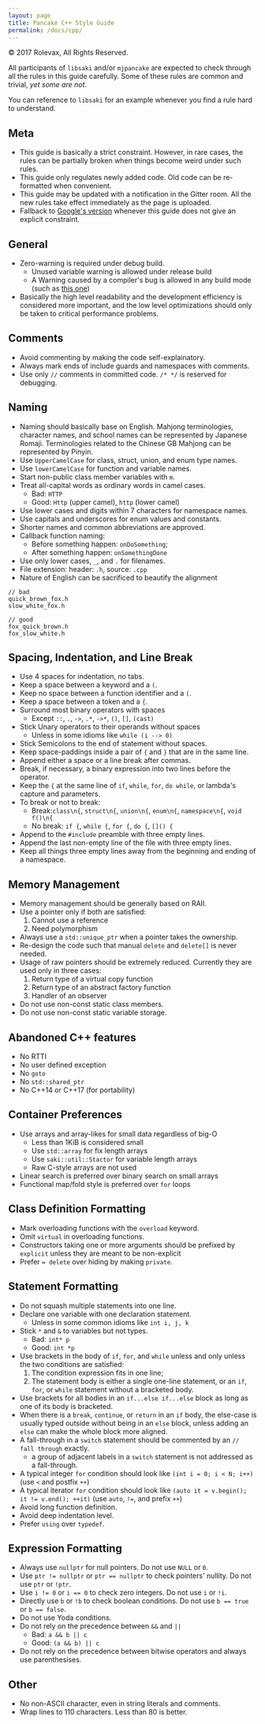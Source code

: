 ```yaml
---
layout: page
title: Pancake C++ Style Guide
permalink: /docs/cpp/
---
```


© 2017 Rolevax, All Rights Reserved.

All participants of `libsaki` and/or `mjpancake`
are expected to check through all the rules in this guide carefully.
Some of these rules are common and trivial, *yet some are not*.

You can reference to `libsaki` for an example
whenever you find a rule hard to understand.

## Meta

- This guide is basically a strict constraint. 
  However, in rare cases,
  the rules can be partially broken when things become weird under such rules. 
- This guide only regulates newly added code.
  Old code can be re-formatted when convenient.
- This guide may be updated with a notification in the Gitter room. 
  All the new rules take effect immediately as the page is uploaded. 
- Fallback to [Google's version](https://google.github.io/styleguide/cppguide.html)
  whenever this guide does not give an explicit constraint.

## General

- Zero-warning is required under debug build.
  - Unused variable warning is allowed under release build
  - A Warning caused by a compiler's bug is allowed in any build mode
    (such as [this one](http://stackoverflow.com/a/33306000))
- Basically the high level readability and the development efficiency
  is considered more important, 
  and the low level optimizations should only be taken to critical performance problems. 

## Comments

- Avoid commenting by making the code self-explainatory.
- Always mark ends of include guards and namespaces with comments.
- Use only `//` comments in committed code. `/* */` is reserved for debugging. 

## Naming

- Naming should basically base on English. 
  Mahjong terminologies, character names, and school names
  can be represented by Japanese Romaji. 
  Terminologies related to the Chinese GB Mahjong can be represented by Pinyin. 
- Use `UpperCamelCase` for class, struct, union, and enum type names. 
- Use `lowerCamelCase` for function and variable names. 
- Start non-public class member variables with `m`.
- Treat all-capital words as ordinary words in camel cases. 
  - Bad: `HTTP`
  - Good: `Http` (upper camel), `http` (lower camel)
- Use lower cases and digits within 7 characters for namespace names.
- Use capitals and underscores for enum values and constants.
- Shorter names and common abbreviations are approved. 
- Callback function naming:
  - Before something happen: `onDoSomething`;
  - After something happen: `onSomethingDone`
- Use only lower cases, `_`, and `.` for filenames. 
- File extension: header: `.h`, source: `.cpp`
- Nature of English can be sacrificed to beautify the alignment

```
// bad
quick_brown_fox.h
slow_white_fox.h

// good
fox_quick_brown.h
fox_slow_white.h
```

## Spacing, Indentation, and Line Break

- Use 4 spaces for indentation, no tabs. 
- Keep a space between a keyword and a `(`.
- Keep no space between a function identifier and a `(`.
- Keep a space between a token and a `{`.
- Surround most binary operators with spaces
  - Except `::`, `.`, `->`, `.*`, `->*`, `()`, `[]`, `(cast)`
- Stick Unary operators to their operands without spaces
  - Unless in some idioms like `while (i --> 0)`
- Stick Semicolons to the end of statement without spaces. 
- Keep space-paddings inside a pair of `{` and `}` that are in the same line.
- Append either a space or a line break after commas.
- Break, if necessary, a binary expression into two lines before the operator.
- Keep the `{` at the same line of `if`, `while`, `for`, `do while`,
  or lambda's capture and parameters.
- To break or not to break:
  - Break:`class\n{`, `struct\n{`, `union\n{`, `enum\n{`, `namespace\n{`, `void f()\n{`
  - No break: `if {`, `while {`, `for {`, `do {`, `[]() {`
- Append to the `#include` preamble with three empty lines. 
- Append the last non-empty line of the file with three empty lines.
- Keep all things three empty lines away from the beginning and ending of a namespace.

## Memory Management

- Memory management should be generally based on RAII. 
- Use a pointer only if both are satisfied: 
    1. Cannot use a reference
    2. Need polymorphism
- Always use a `std::unique_ptr` when a pointer takes the ownership.
- Re-design the code such that manual `delete` and `delete[]` is never needed. 
- Usage of raw pointers should be extremely reduced. Currently they are used only in three cases:
    1. Return type of a virtual copy function
    2. Return type of an abstract factory function
    3. Handler of an observer
- Do not use non-const static class members.
- Do not use non-const static variable storage.

## Abandoned C++ features

- No RTTI
- No user defined exception
- No `goto`
- No `std::shared_ptr`
- No C++14 or C++17 (for portability)

## Container Preferences

- Use arrays and array-likes for small data regardless of big-O
  - Less than 1KiB is considered small
  - Use `std::array` for fix length arrays
  - Use `saki::util::Stactor` for variable length arrays
  - Raw C-style arrays are not used
- Linear search is preferred over binary search on small arrays
- Functional map/fold style is preferred over `for` loops

## Class Definition Formatting

- Mark overloading functions with the `overload` keyword.
- Omit `virtual` in overloading functions.
- Constructors taking one or more arguments should be prefixed by `explicit`
  unless they are meant to be non-explicit
- Prefer `= delete` over hiding by making `private`.

## Statement Formatting

- Do not squash multiple statements into one line.
- Declare one variable with one declaration statement.
  - Unless in some common idioms like `int i, j, k`
- Stick `*` and `&` to variables but not types.
  - Bad: `int* p`
  - Good: `int *p`
- Use brackets in the body of `if`, `for`, and `while`
  unless and only unless the two conditions are satisfied:
  1. The condition expression fits in one line;
  2. The statement body is either a single one-line statement,
	 or an `if`, `for`, or `while` statement without a bracketed body.
- Use brackets for all bodies in an `if...else if...else` block 
  as long as one of its body is bracketed. 
- When there is a `break`, `continue`, or `return` in an `if` body, 
  the else-case is usually typed outside without being in an `else` block, 
  unless adding an `else` can make the whole block more aligned. 
- A fall-through in a `switch` statement
  should be commented by an `// fall through` exactly.
  - a group of adjacent labels in a `switch` statement is not addressed as a fall-through.
- A typical integer `for` condition should look like
  `(int i = 0; i < N; i++)`  (use `<` and postfix `++`)
- A typical iterator `for` condition should look like
  `(auto it = v.begin(); it != v.end(); ++it)`
  (use `auto`, `!=`, and prefix `++`)
- Avoid long function definition.
- Avoid deep indentation level.
- Prefer `using` over `typedef`.

## Expression Formatting

- Always use `nullptr` for null pointers. Do not use `NULL` or `0`.
- Use `ptr != nullptr` or `ptr == nullptr` to check pointers' nullity.
  Do not use `ptr` or `!ptr`.
- Use `i != 0` or `i == 0` to check zero integers. Do not use `i` or `!i`.
- Directly use `b` or `!b` to check boolean conditions.
  Do not use `b == true` or `b == false`.
- Do not use Yoda conditions. 
- Do not rely on the precedence between `&&` and `||`
  - Bad: `a && b || c`
  - Good: `(a && b) || c`
- Do not rely on the precedence between bitwise operators and always use parenthesises.


## Other

- No non-ASCII character, even in string literals and comments.
- Wrap lines to 110 characters. Less than 80 is better.



